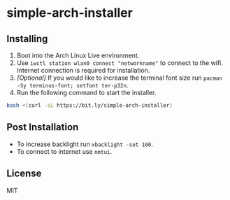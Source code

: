 # simple-arch-installer

## Installing

1. Boot into the Arch Linux Live environment.
2. Use `iwctl station wlan0 connect "networkname"` to connect to the wifi. Internet connection is required for installation.
3. *[Optional]* If you would like to increase the terminal font size run `pacman -Sy terminus-font; setfont ter-p32n`.
4. Run the following command to start the installer.

```bash
bash <(curl -sL https://bit.ly/simple-arch-installer)
```

## Post Installation

* To increase backlight run `xbacklight -set 100`.
* To connect to internet use `nmtui`.

## License

MIT
